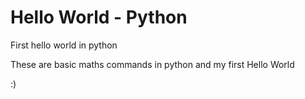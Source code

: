 <h1>Hello World - Python</h1>

<p>First hello world in python</p>
<p>These are basic maths commands in python and my first Hello World </p>
<p>:)</p>
